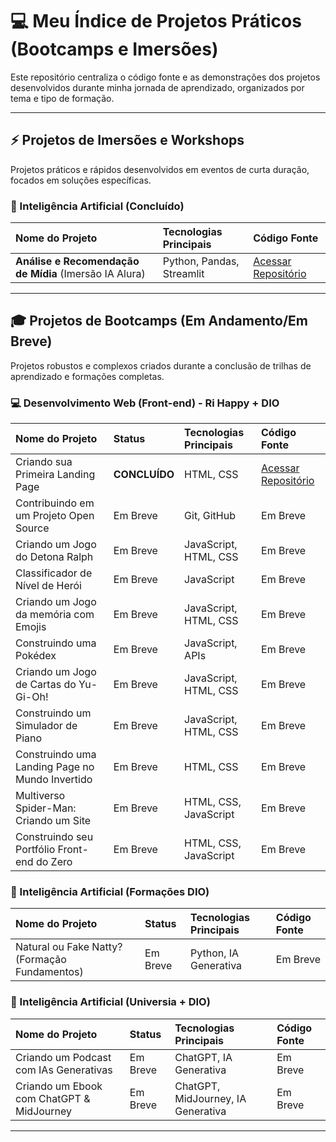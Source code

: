 # 💻 Meu Índice de Projetos Práticos (Bootcamps e Imersões)

Este repositório centraliza o código fonte e as demonstrações dos projetos desenvolvidos durante minha jornada de aprendizado, organizados por tema e tipo de formação.

---

## ⚡ Projetos de Imersões e Workshops

Projetos práticos e rápidos desenvolvidos em eventos de curta duração, focados em soluções específicas.

### 🤖 Inteligência Artificial (Concluído)
| Nome do Projeto | Tecnologias Principais | Código Fonte |
| :--- | :--- | :--- |
| **Análise e Recomendação de Mídia** (Imersão IA Alura) | Python, Pandas, Streamlit | [Acessar Repositório](https://github.com/Josiane-Alves-ADS/Imersao-IA-Alura) |

---

## 🎓 Projetos de Bootcamps (Em Andamento/Em Breve)

Projetos robustos e complexos criados durante a conclusão de trilhas de aprendizado e formações completas.

### 💻 Desenvolvimento Web (Front-end) - Ri Happy + DIO
| Nome do Projeto | Status | Tecnologias Principais | Código Fonte |
| :--- | :--- | :--- | :--- |
| Criando sua Primeira Landing Page | **CONCLUÍDO** | HTML, CSS | [Acessar Repositório](https://github.com/Josiane-Alves-ADS/trilha-css-desafio-01) |
| Contribuindo em um Projeto Open Source | Em Breve | Git, GitHub | Em Breve |
| Criando um Jogo do Detona Ralph | Em Breve | JavaScript, HTML, CSS | Em Breve |
| Classificador de Nível de Herói | Em Breve | JavaScript | Em Breve |
| Criando um Jogo da memória com Emojis | Em Breve | JavaScript, HTML, CSS | Em Breve |
| Construindo uma Pokédex | Em Breve | JavaScript, APIs | Em Breve |
| Criando um Jogo de Cartas do Yu-Gi-Oh! | Em Breve | JavaScript, HTML, CSS | Em Breve |
| Construindo um Simulador de Piano | Em Breve | JavaScript, HTML, CSS | Em Breve |
| Construindo uma Landing Page no Mundo Invertido | Em Breve | HTML, CSS | Em Breve |
| Multiverso Spider-Man: Criando um Site | Em Breve | HTML, CSS, JavaScript | Em Breve |
| Construindo seu Portfólio Front-end do Zero | Em Breve | HTML, CSS, JavaScript | Em Breve |

### 🤖 Inteligência Artificial (Formações DIO)
| Nome do Projeto | Status | Tecnologias Principais | Código Fonte |
| :--- | :--- | :--- | :--- |
| Natural ou Fake Natty? (Formação Fundamentos) | Em Breve | Python, IA Generativa | Em Breve |

### 🤖 Inteligência Artificial (Universia + DIO)
| Nome do Projeto | Status | Tecnologias Principais | Código Fonte |
| :--- | :--- | :--- | :--- |
| Criando um Podcast com IAs Generativas | Em Breve | ChatGPT, IA Generativa | Em Breve |
| Criando um Ebook com ChatGPT & MidJourney | Em Breve | ChatGPT, MidJourney, IA Generativa | Em Breve |

---
